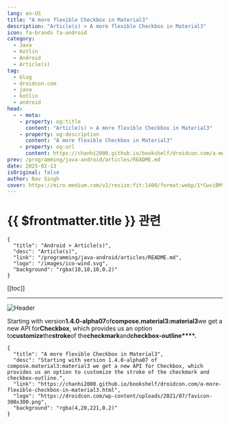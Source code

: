 ```yaml
---
lang: en-US
title: "A more flexible Checkbox in Material3"
description: "Article(s) > A more flexible Checkbox in Material3"
icon: fa-brands fa-android
category:
  - Java
  - Kotlin
  - Android
  - Article(s)
tag:
  - blog
  - droidcon.com
  - java
  - kotlin
  - android
head:
  - - meta:
    - property: og:title
      content: "Article(s) > A more flexible Checkbox in Material3"
    - property: og:description
      content: "A more flexible Checkbox in Material3"
    - property: og:url
      content: https://chanhi2000.github.io/bookshelf/droidcon.com/a-more-flexible-checkbox-in-material3.html
prev: /programming/java-android/articles/README.md
date: 2025-02-13
isOriginal: false
author: Nav Singh
cover: https://miro.medium.com/v2/resize:fit:1400/format:webp/1*CwviBMtZIwUrgykadkDXKg.png
---
```


# {{ $frontmatter.title }} 관련

```component VPCard
{
  "title": "Android > Article(s)",
  "desc": "Article(s)",
  "link": "/programming/java-android/articles/README.md",
  "logo": "/images/ico-wind.svg",
  "background": "rgba(10,10,10,0.2)"
}
```

[[toc]]

---

<SiteInfo
  name="A more flexible Checkbox in Material3"
  desc="Starting with version 1.4.0-alpha07 of compose.material3:material3 we get a new API for Checkbox, which provides us an option to customize the stroke of the checkmark and checkbox-outline."
  url="https://droidcon.com/2025/02/13/a-more-flexible-checkbox-in-material3"
  logo="https://droidcon.com/wp-content/uploads/2021/07/favicon-300x300.png"
  preview="https://miro.medium.com/v2/resize:fit:1400/format:webp/1*CwviBMtZIwUrgykadkDXKg.png"/>

![Header](https://miro.medium.com/v2/resize:fit:1400/format:webp/1*CwviBMtZIwUrgykadkDXKg.png)

Starting with version**1.4.0-alpha07**of**compose.material3:material3**we get a new API for**Checkbox**, which provides us an option to**customize**the**stroke**of the**checkmark**and**checkbox-outline****.**

<!-- ###### Existing API

@Preview(showBackground = true)

@Composable

fun CheckboxOldSample() {

val checkedState = remember { mutableStateOf(true) }

Row(

modifier = Modifier.fillMaxWidth(),

verticalAlignment = androidx.compose.ui.Alignment.CenterVertically

) {

Checkbox(

checked = checkedState.value,

onCheckedChange = { checkedState.value = it }

)

Text(text = "Old Checkbox API"

}

}

@Preview(showBackground = true) @Composable fun CheckboxOldSample() { val checkedState = remember { mutableStateOf(true) } Row( modifier = Modifier.fillMaxWidth(), verticalAlignment = androidx.compose.ui.Alignment.CenterVertically ) { Checkbox( checked = checkedState.value, onCheckedChange = { checkedState.value = it } ) Text(text = "Old Checkbox API" } }

@Preview(showBackground = true)
@Composable
fun CheckboxOldSample() {
    val checkedState = remember { mutableStateOf(true) }
    Row(
        modifier = Modifier.fillMaxWidth(),
        verticalAlignment = androidx.compose.ui.Alignment.CenterVertically
    ) {
        Checkbox(
            checked = checkedState.value,
            onCheckedChange = { checkedState.value = it }
        )
        Text(text = "Old Checkbox API"
    }
}

![](https://miro.medium.com/v2/resize:fit:898/format:webp/1*WTuXHGRKl70b-TSX2HTgOw.png)

Docs of existing API

###### New API implementation

@Composable

fun CheckboxWithRoundedStrokes() {

val strokeWidthPx = with(LocalDensity.current) { floor(CheckboxDefaults.StrokeWidth.toPx()) }

val checkmarkStroke =

remember(strokeWidthPx) {

Stroke(

width = strokeWidthPx,

cap = StrokeCap.Square,

join = StrokeJoin.Round,

pathEffect = PathEffect.dashPathEffect(floatArrayOf(2f, 6f))

)

}

val outlineStroke = remember(strokeWidthPx) {

Stroke(width = 8f)

}

val checkedState = remember { mutableStateOf(true) }

Row(

modifier = Modifier.fillMaxWidth(),

verticalAlignment = androidx.compose.ui.Alignment.CenterVertically

) {

Checkbox(

checked = true,

onCheckedChange = { },

// New properties

checkmarkStroke = checkmarkStroke,

outlineStroke = outlineStroke

)

Text(text = "New Checkbox API")

}

}

@Composable fun CheckboxWithRoundedStrokes() { val strokeWidthPx = with(LocalDensity.current) { floor(CheckboxDefaults.StrokeWidth.toPx()) } val checkmarkStroke = remember(strokeWidthPx) { Stroke( width = strokeWidthPx, cap = StrokeCap.Square, join = StrokeJoin.Round, pathEffect = PathEffect.dashPathEffect(floatArrayOf(2f, 6f)) ) } val outlineStroke = remember(strokeWidthPx) { Stroke(width = 8f) } val checkedState = remember { mutableStateOf(true) } Row( modifier = Modifier.fillMaxWidth(), verticalAlignment = androidx.compose.ui.Alignment.CenterVertically ) { Checkbox( checked = true, onCheckedChange = { }, // New properties checkmarkStroke = checkmarkStroke, outlineStroke = outlineStroke ) Text(text = "New Checkbox API") } }

@Composable
fun CheckboxWithRoundedStrokes() {
    val strokeWidthPx = with(LocalDensity.current) { floor(CheckboxDefaults.StrokeWidth.toPx()) }
    val checkmarkStroke =
        remember(strokeWidthPx) {
            Stroke(
                width = strokeWidthPx,
                cap = StrokeCap.Square,
                join = StrokeJoin.Round,
                pathEffect = PathEffect.dashPathEffect(floatArrayOf(2f, 6f))
            )
        }
    val outlineStroke = remember(strokeWidthPx) {
        Stroke(width = 8f)
    }
    val checkedState = remember { mutableStateOf(true) }
    Row(
        modifier = Modifier.fillMaxWidth(),
        verticalAlignment = androidx.compose.ui.Alignment.CenterVertically
    ) {
        Checkbox(
            checked = true,
            onCheckedChange = { },
            // New properties
            checkmarkStroke = checkmarkStroke,
            outlineStroke = outlineStroke
        )

        Text(text = "New Checkbox API")
    }
}

###### Demo

![](https://miro.medium.com/v2/resize:fit:1400/format:webp/1*IFS3_W_JwGP8wZHB8WeIeg.png)

Preview of 2 states — New API

###### Stay in touch

[navczydev.bsky.social](https://bsky.app/profile/navczydev.bsky.social?source=post_page-----378edc1f9aca--------------------------------------- "navczydev.bsky.social")[Nav Singh (@navczydev@androiddev.social)](https://androiddev.social/@navczydev?source=post_page-----378edc1f9aca--------------------------------------- "Nav Singh (@navczydev@androiddev.social)")[navczydev - Overview](https://github.com/navczydev?source=post_page-----378edc1f9aca--------------------------------------- "navczydev - Overview")[x.com](https://x.com/navczydev?source=post_page-----378edc1f9aca--------------------------------------- "x.com")

###### References

[Compose Material 3 | Jetpack | Android Developers](https://developer.android.com/jetpack/androidx/releases/compose-material3?source=post_page-----378edc1f9aca---------------------------------------#1.4.0-alpha07 "Compose Material 3 | Jetpack | Android Developers")

This article is previously published on [proandroiddev.com.](https://proandroiddev.com/a-more-flexible-checkbox-material3-378edc1f9aca) -->

<!-- TODO: add ARTICLE CARD -->
```component VPCard
{
  "title": "A more flexible Checkbox in Material3",
  "desc": "Starting with version 1.4.0-alpha07 of compose.material3:material3 we get a new API for Checkbox, which provides us an option to customize the stroke of the checkmark and checkbox-outline.",
  "link": "https://chanhi2000.github.io/bookshelf/droidcon.com/a-more-flexible-checkbox-in-material3.html",
  "logo": "https://droidcon.com/wp-content/uploads/2021/07/favicon-300x300.png",
  "background": "rgba(4,20,221,0.2)"
}
```

